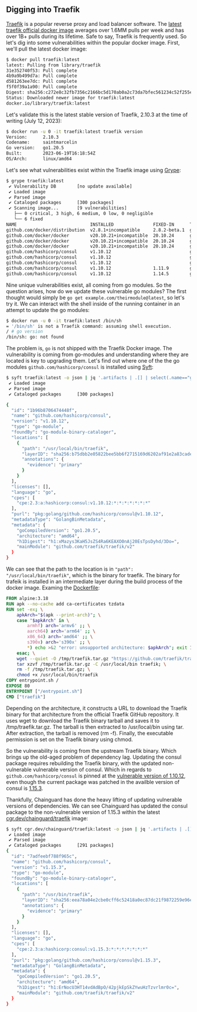 ## Digging into Traefik

[Traefik](https://traefik.io/) is a popular reverse proxy and load balancer software. The [latest traefik official docker image](https://hub.docker.com/_/traefik) averages over 1.6MM pulls per week and has over 1B+ pulls during its lifetime. Safe to say, Traefik is frequently used. So let's dig into some vulnerabilities within the popular docker image. First, we'll pull the latest docker image:

```bash
$ docker pull traefik:latest
latest: Pulling from library/traefik
31e352740f53: Pull complete 
4b9a9b499d7a: Pull complete 
d581263ee7dc: Pull complete 
f5f0f39a1a90: Pull complete 
Digest: sha256:c272e8c32fb7356c2166bc5d170ab0a2c73da7bfec561234c52f255ece1dd07c
Status: Downloaded newer image for traefik:latest
docker.io/library/traefik:latest
```

Let's validate this is the latest stable version of Traefik, 2.10.3 at the time of writing (July 12, 2023):
```bash
$ docker run -u 0 -it traefik:latest traefik version
Version:      2.10.3
Codename:     saintmarcelin
Go version:   go1.20.5
Built:        2023-06-19T16:18:54Z
OS/Arch:      linux/amd64
```

Let's see what vulnerabilities exist within the Traefik image using [Grype](https://github.com/anchore/grype):

```bash
$ grype traefik:latest
 ✔ Vulnerability DB        [no update available]
 ✔ Loaded image            
 ✔ Parsed image            
 ✔ Cataloged packages      [300 packages]
 ✔ Scanning image...       [9 vulnerabilities]
   ├── 0 critical, 3 high, 6 medium, 0 low, 0 negligible
   └── 6 fixed
NAME                            INSTALLED               FIXED-IN      TYPE       VULNERABILITY        SEVERITY 
github.com/docker/distribution  v2.8.1+incompatible     2.8.2-beta.1  go-module  GHSA-hqxw-f8mx-cpmw  High      
github.com/docker/docker        v20.10.21+incompatible  20.10.24      go-module  GHSA-232p-vwff-86mp  High      
github.com/docker/docker        v20.10.21+incompatible  20.10.24      go-module  GHSA-33pg-m6jh-5237  Medium    
github.com/docker/docker        v20.10.21+incompatible  20.10.24      go-module  GHSA-6wrf-mxfj-pf5p  Medium    
github.com/hashicorp/consul     v1.10.12                              go-module  CVE-2021-41803       High      
github.com/hashicorp/consul     v1.10.12                              go-module  CVE-2022-40716       Medium    
github.com/hashicorp/consul     v1.10.12                              go-module  CVE-2023-0845        Medium    
github.com/hashicorp/consul     v1.10.12                1.11.9        go-module  GHSA-m69r-9g56-7mv8  Medium    
github.com/hashicorp/consul     v1.10.12                1.14.5        go-module  GHSA-c57c-7hrj-6q6v  Medium 
```

Nine unique vulnerabilities exist, all coming from go modules. So the question arises, how do we update these vulnerable go modules? The first thought would simply be ```go get example.com/theirmodule@latest```, so let's try it. We can interact with the shell inside of the running container in an attempt to update the go modules:

```bash
$ docker run -u 0 -it traefik:latest /bin/sh
= '/bin/sh' is not a Traefik command: assuming shell execution.
/ # go version
/bin/sh: go: not found
```

The problem is, ```go``` is not shipped with the Traefik Docker image. The vulnerability is coming from go-modules and understanding where they are located is key to upgrading them. Let's find out where one of the the go modules ``github.com/hashicorp/consul`` is installed using [Syft](https://github.com/anchore/syft):

```bash
$ syft traefik:latest -o json | jq '.artifacts | .[] | select(.name=="github.com/hashicorp/consul")'
 ✔ Loaded image            
 ✔ Parsed image            
 ✔ Cataloged packages      [300 packages]

{
  "id": "1b96b8706474448f",
  "name": "github.com/hashicorp/consul",
  "version": "v1.10.12",
  "type": "go-module",
  "foundBy": "go-module-binary-cataloger",
  "locations": [
    {
      "path": "/usr/local/bin/traefik",
      "layerID": "sha256:b75dbb2e05822bee5bb6f2715169d6202af91e2a83cade5a40fc69bbee0fbbbf",
      "annotations": {
        "evidence": "primary"
      }
    }
  ],
  "licenses": [],
  "language": "go",
  "cpes": [
    "cpe:2.3:a:hashicorp:consul:v1.10.12:*:*:*:*:*:*:*"
  ],
  "purl": "pkg:golang/github.com/hashicorp/consul@v1.10.12",
  "metadataType": "GolangBinMetadata",
  "metadata": {
    "goCompiledVersion": "go1.20.5",
    "architecture": "amd64",
    "h1Digest": "h1:xMazys3KaH5JsZS4Ra6KEAXO0nAj20EsTpsDyhd/3Do=",
    "mainModule": "github.com/traefik/traefik/v2"
  }
}
```

We can see that the path to the location is in ```"path": "/usr/local/bin/traefik"```, which is the binary for traefik.  The binary for trafeik is installed in an intermediate layer during the build process of the docker image. Examing the [Dockerfile](https://github.com/traefik/traefik-library-image/blob/v2.10.3/alpine/Dockerfile): 

```Dockerfile
FROM alpine:3.18
RUN apk --no-cache add ca-certificates tzdata
RUN set -ex; \
	apkArch="$(apk --print-arch)"; \
	case "$apkArch" in \
		armhf) arch='armv6' ;; \
		aarch64) arch='arm64' ;; \
		x86_64) arch='amd64' ;; \
		s390x) arch='s390x' ;; \
		*) echo >&2 "error: unsupported architecture: $apkArch"; exit 1 ;; \
	esac; \
	wget --quiet -O /tmp/traefik.tar.gz "https://github.com/traefik/traefik/releases/download/v2.10.3/traefik_v2.10.3_linux_$arch.tar.gz"; \
	tar xzvf /tmp/traefik.tar.gz -C /usr/local/bin traefik; \
	rm -f /tmp/traefik.tar.gz; \
	chmod +x /usr/local/bin/traefik
COPY entrypoint.sh /
EXPOSE 80
ENTRYPOINT ["/entrypoint.sh"]
CMD ["traefik"]
```

Depending on the architecture, it constructs a URL to download the Traefik binary for that architecture from the official Traefik GitHub repository.
It uses wget to download the Traefik binary tarball and saves it to /tmp/traefik.tar.gz.
The tarball is then extracted to /usr/local/bin using tar.
After extraction, the tarball is removed (rm -f).
Finally, the executable permission is set on the Traefik binary using chmod.

So the vulnerability is coming from the upstream Traefik binary. 
Which brings up the old-aged problem of dependency lag. 
Updating the consul package requires rebuilding the Traefik binary, with the updated non-vulnerable vulnerable version of consul.
Which in regards to ```github.com/hashicorp/consul``` is pinned at the [vulnerable version of 1.10.12](https://github.com/traefik/traefik/blob/v2.10.3/go.mod#L29), even though the current package was patched in the availble version of consul is [1.15.3](https://github.com/hashicorp/consul/releases). 

Thankfully, Chainguard has done the heavy lifting of updating vulnerable versions of dependencies.
We can see Chainguard has updated the consul package to the non-vulnerable version of 1.15.3 within the latest [cgr.dev/chainguard/traefik](https://edu.chainguard.dev/chainguard/chainguard-images/reference/traefik/overview/) image:
```bash
$ syft cgr.dev/chainguard/traefik:latest -o json | jq '.artifacts | .[] | select(.name=="github.com/hashicorp/consul")'
 ✔ Loaded image            
 ✔ Parsed image            
 ✔ Cataloged packages      [291 packages]
{
  "id": "7adfeebf788f965c",
  "name": "github.com/hashicorp/consul",
  "version": "v1.15.3",
  "type": "go-module",
  "foundBy": "go-module-binary-cataloger",
  "locations": [
    {
      "path": "/usr/bin/traefik",
      "layerID": "sha256:eea78a04e2cbe0cff6c52418a0ec87dc21f9872259e96e4991f03244c4f77350",
      "annotations": {
        "evidence": "primary"
      }
    }
  ],
  "licenses": [],
  "language": "go",
  "cpes": [
    "cpe:2.3:a:hashicorp:consul:v1.15.3:*:*:*:*:*:*:*"
  ],
  "purl": "pkg:golang/github.com/hashicorp/consul@v1.15.3",
  "metadataType": "GolangBinMetadata",
  "metadata": {
    "goCompiledVersion": "go1.20.5",
    "architecture": "amd64",
    "h1Digest": "h1:ErNocU3HT14vdAdBpO/42pjkEpSkZYwuHzTzvrlmr0c=",
    "mainModule": "github.com/traefik/traefik/v2"
  }
}
```


